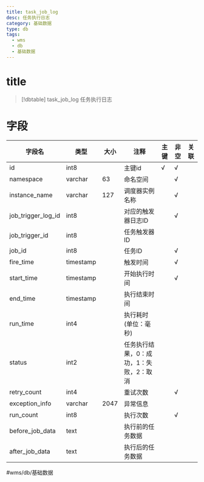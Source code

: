 ```yaml
---
title: task_job_log
desc: 任务执行日志
category: 基础数据
type: db
tags:
  - wms
  - db
  - 基础数据
---
```


# title
>[!dbtable] task_job_log
> 任务执行日志

# 字段
| 字段名 | 类型 | 大小 | 注释 | 主键 | 非空 | 关联 |
| --- | --- | --- | --- | --- | --- | --- |
| id | int8 |  | 主键id | √ | √ |  |
| namespace | varchar | 63 | 命名空间 |  | √ |  |
| instance_name | varchar | 127 | 调度器实例名称 |  | √ |  |
| job_trigger_log_id | int8 |  | 对应的触发器日志ID |  | √ |  |
| job_trigger_id | int8 |  | 任务触发器ID |  |  |  |
| job_id | int8 |  | 任务ID |  | √ |  |
| fire_time | timestamp |  | 触发时间 |  | √ |  |
| start_time | timestamp |  | 开始执行时间 |  | √ |  |
| end_time | timestamp |  | 执行结束时间 |  |  |  |
| run_time | int4 |  | 执行耗时(单位：毫秒) |  |  |  |
| status | int2 |  | 任务执行结果，0：成功，1：失败，2：取消 |  |  |  |
| retry_count | int4 |  | 重试次数 |  | √ |  |
| exception_info | varchar | 2047 | 异常信息 |  |  |  |
| run_count | int8 |  | 执行次数 |  | √ |  |
| before_job_data | text |  | 执行前的任务数据 |  |  |  |
| after_job_data | text |  | 执行后的任务数据 |  |  |  |
#wms/db/基础数据
